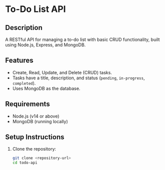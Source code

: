 # To-Do List API

## Description
A RESTful API for managing a to-do list with basic CRUD functionality, built using Node.js, Express, and MongoDB.

## Features
- Create, Read, Update, and Delete (CRUD) tasks.
- Tasks have a title, description, and status (`pending`, `in-progress`, `completed`).
- Uses MongoDB as the database.

## Requirements
- Node.js (v14 or above)
- MongoDB (running locally)

## Setup Instructions
1. Clone the repository:
   ```bash
   git clone <repository-url>
   cd todo-api

